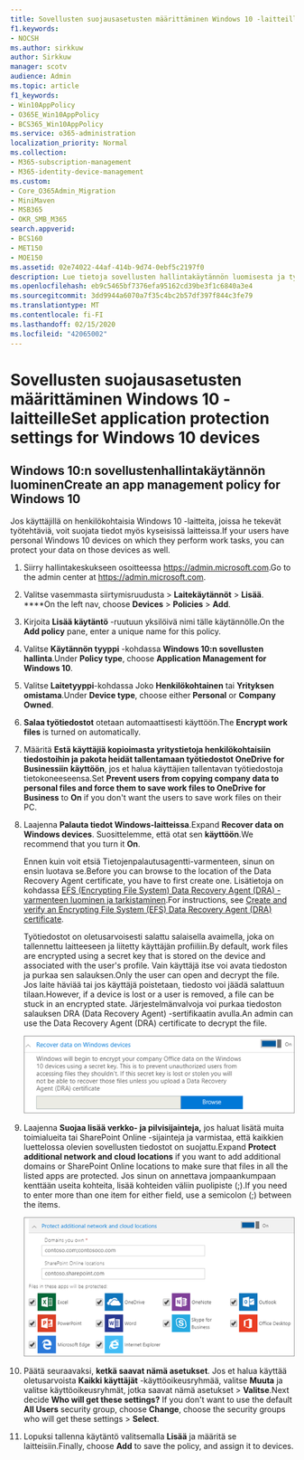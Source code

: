 ```yaml
---
title: Sovellusten suojausasetusten määrittäminen Windows 10 -laitteille
f1.keywords:
- NOCSH
ms.author: sirkkuw
author: Sirkkuw
manager: scotv
audience: Admin
ms.topic: article
f1_keywords:
- Win10AppPolicy
- O365E_Win10AppPolicy
- BCS365_Win10AppPolicy
ms.service: o365-administration
localization_priority: Normal
ms.collection:
- M365-subscription-management
- M365-identity-device-management
ms.custom:
- Core_O365Admin_Migration
- MiniMaven
- MSB365
- OKR_SMB_M365
search.appverid:
- BCS160
- MET150
- MOE150
ms.assetid: 02e74022-44af-414b-9d74-0ebf5c2197f0
description: Lue tietoja sovellusten hallintakäytännön luomisesta ja työtiedostojen suojaamisesta Windows 10 -laitteissa.
ms.openlocfilehash: eb9c5465bf7376efa95162cd39be3f1c6840a3e4
ms.sourcegitcommit: 3dd9944a6070a7f35c4bc2b57df397f844c3fe79
ms.translationtype: MT
ms.contentlocale: fi-FI
ms.lasthandoff: 02/15/2020
ms.locfileid: "42065002"
---
```

# <a name="set-application-protection-settings-for-windows-10-devices"></a><span data-ttu-id="b66a2-103">Sovellusten suojausasetusten määrittäminen Windows 10 -laitteille</span><span class="sxs-lookup"><span data-stu-id="b66a2-103">Set application protection settings for Windows 10 devices</span></span>

## <a name="create-an-app-management-policy-for-windows-10"></a><span data-ttu-id="b66a2-104">Windows 10:n sovellustenhallintakäytännön luominen</span><span class="sxs-lookup"><span data-stu-id="b66a2-104">Create an app management policy for Windows 10</span></span>

<span data-ttu-id="b66a2-105">Jos käyttäjillä on henkilökohtaisia Windows 10 -laitteita, joissa he tekevät työtehtäviä, voit suojata tiedot myös kyseisissä laitteissa.</span><span class="sxs-lookup"><span data-stu-id="b66a2-105">If your users have personal Windows 10 devices on which they perform work tasks, you can protect your data on those devices as well.</span></span>
  
1. <span data-ttu-id="b66a2-106">Siirry hallintakeskukseen osoitteessa <a href="https://go.microsoft.com/fwlink/p/?linkid=837890" target="_blank">https://admin.microsoft.com</a>.</span><span class="sxs-lookup"><span data-stu-id="b66a2-106">Go to the admin center at <a href="https://go.microsoft.com/fwlink/p/?linkid=837890" target="_blank">https://admin.microsoft.com</a>.</span></span> 
    
2. <span data-ttu-id="b66a2-107">Valitse vasemmasta siirtymisruudusta \> **Laitekäytännöt** \> **Lisää**. \*\*\*\*</span><span class="sxs-lookup"><span data-stu-id="b66a2-107">On the left nav, choose **Devices** \> **Policies** \> **Add**.</span></span>

3. <span data-ttu-id="b66a2-108">Kirjoita **Lisää käytäntö** -ruutuun yksilöivä nimi tälle käytännölle.</span><span class="sxs-lookup"><span data-stu-id="b66a2-108">On the **Add policy** pane, enter a unique name for this policy.</span></span> 
    
4. <span data-ttu-id="b66a2-109">Valitse **Käytännön tyyppi** -kohdassa **Windows 10:n sovellusten hallinta**.</span><span class="sxs-lookup"><span data-stu-id="b66a2-109">Under **Policy type**, choose **Application Management for Windows 10**.</span></span>
    
5. <span data-ttu-id="b66a2-110">Valitse **Laitetyyppi**-kohdassa Joko **Henkilökohtainen** tai **Yrityksen omistama**.</span><span class="sxs-lookup"><span data-stu-id="b66a2-110">Under **Device type**, choose either **Personal** or **Company Owned**.</span></span>
    
6. <span data-ttu-id="b66a2-111">**Salaa työtiedostot** otetaan automaattisesti käyttöön.</span><span class="sxs-lookup"><span data-stu-id="b66a2-111">The **Encrypt work files** is turned on automatically.</span></span> 
    
7. <span data-ttu-id="b66a2-112">Määritä **Estä käyttäjiä kopioimasta yritystietoja henkilökohtaisiin tiedostoihin ja pakota heidät tallentamaan työtiedostot OneDrive for Businessiin** **käyttöön**, jos et halua käyttäjien tallentavan työtiedostoja tietokoneeseensa.</span><span class="sxs-lookup"><span data-stu-id="b66a2-112">Set **Prevent users from copying company data to personal files and force them to save work files to OneDrive for Business** to **On** if you don't want the users to save work files on their PC.</span></span> 
    
9. <span data-ttu-id="b66a2-113">Laajenna **Palauta tiedot Windows-laitteissa**.</span><span class="sxs-lookup"><span data-stu-id="b66a2-113">Expand **Recover data on Windows devices**.</span></span> <span data-ttu-id="b66a2-114">Suosittelemme, että otat sen **käyttöön**.</span><span class="sxs-lookup"><span data-stu-id="b66a2-114">We recommend that you turn it **On**.</span></span>
    
    <span data-ttu-id="b66a2-115">Ennen kuin voit etsiä Tietojenpalautusagentti-varmenteen, sinun on ensin luotava se.</span><span class="sxs-lookup"><span data-stu-id="b66a2-115">Before you can browse to the location of the Data Recovery Agent certificate, you have to first create one.</span></span> <span data-ttu-id="b66a2-116">Lisätietoja on kohdassa [EFS (Encrypting File System) Data Recovery Agent (DRA) -varmenteen luominen ja tarkistaminen](https://go.microsoft.com/fwlink/p/?linkid=853700).</span><span class="sxs-lookup"><span data-stu-id="b66a2-116">For instructions, see [Create and verify an Encrypting File System (EFS) Data Recovery Agent (DRA) certificate](https://go.microsoft.com/fwlink/p/?linkid=853700).</span></span>
    
    <span data-ttu-id="b66a2-117">Työtiedostot on oletusarvoisesti salattu salaisella avaimella, joka on tallennettu laitteeseen ja liitetty käyttäjän profiiliin.</span><span class="sxs-lookup"><span data-stu-id="b66a2-117">By default, work files are encrypted using a secret key that is stored on the device and associated with the user's profile.</span></span> <span data-ttu-id="b66a2-118">Vain käyttäjä itse voi avata tiedoston ja purkaa sen salauksen.</span><span class="sxs-lookup"><span data-stu-id="b66a2-118">Only the user can open and decrypt the file.</span></span> <span data-ttu-id="b66a2-119">Jos laite häviää tai jos käyttäjä poistetaan, tiedosto voi jäädä salattuun tilaan.</span><span class="sxs-lookup"><span data-stu-id="b66a2-119">However, if a device is lost or a user is removed, a file can be stuck in an encrypted state.</span></span> <span data-ttu-id="b66a2-120">Järjestelmänvalvoja voi purkaa tiedoston salauksen DRA (Data Recovery Agent) -sertifikaatin avulla.</span><span class="sxs-lookup"><span data-stu-id="b66a2-120">An admin can use the Data Recovery Agent (DRA) certificate to decrypt the file.</span></span>
    
    ![Browse to Data Recovery Agent certificate.](../media/7d7d664f-b72f-4293-a3e7-d0fa7371366c.png)
  
10. <span data-ttu-id="b66a2-122">Laajenna **Suojaa lisää verkko- ja pilvisijainteja,** jos haluat lisätä muita toimialueita tai SharePoint Online -sijainteja ja varmistaa, että kaikkien luettelossa olevien sovellusten tiedostot on suojattu.</span><span class="sxs-lookup"><span data-stu-id="b66a2-122">Expand **Protect additional network and cloud locations** if you want to add additional domains or SharePoint Online locations to make sure that files in all the listed apps are protected.</span></span> <span data-ttu-id="b66a2-123">Jos sinun on annettava jompaankumpaan kenttään useita kohteita, lisää kohteiden väliin puolipiste (;).</span><span class="sxs-lookup"><span data-stu-id="b66a2-123">If you need to enter more than one item for either field, use a semicolon (;) between the items.</span></span>
    
    ![Expand Protect additional network and cloud locations, and enter domains or SharePoint Online sites you own.](../media/7afaa0c7-ba53-456d-8c61-312c45e09625.png)
  
11. <span data-ttu-id="b66a2-p105">Päätä seuraavaksi, **ketkä saavat nämä asetukset**. Jos et halua käyttää oletusarvoista **Kaikki käyttäjät** -käyttöoikeusryhmää, valitse **Muuta** ja valitse käyttöoikeusryhmät, jotka saavat nämä asetukset \> **Valitse**.</span><span class="sxs-lookup"><span data-stu-id="b66a2-p105">Next decide **Who will get these settings?** If you don't want to use the default **All Users** security group, choose **Change**, choose the security groups who will get these settings \> **Select**.</span></span>
    
12. <span data-ttu-id="b66a2-127">Lopuksi tallenna käytäntö valitsemalla **Lisää** ja määritä se laitteisiin.</span><span class="sxs-lookup"><span data-stu-id="b66a2-127">Finally, choose **Add** to save the policy, and assign it to devices.</span></span> 
